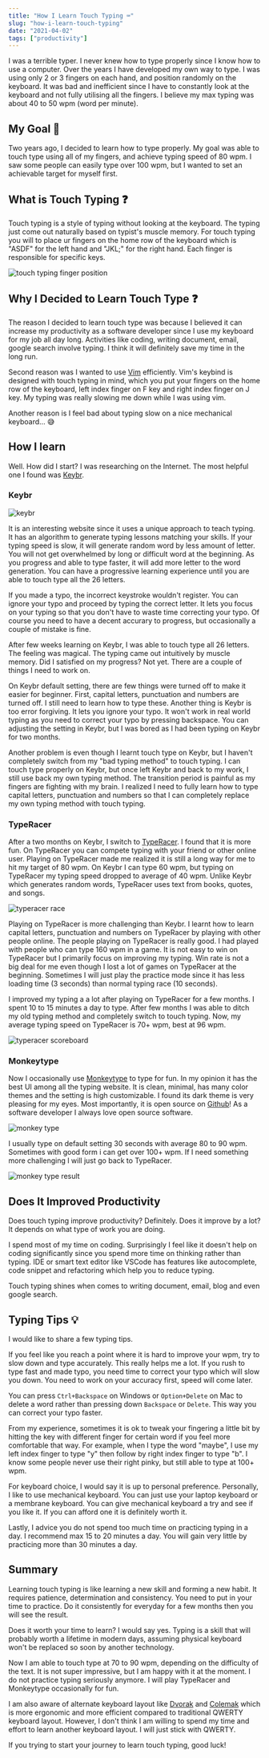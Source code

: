 ```yaml
---
title: "How I Learn Touch Typing ⌨️"
slug: "how-i-learn-touch-typing"
date: "2021-04-02"
tags: ["productivity"]
---
```


I was a terrible typer. I never knew how to type properly since I know how to use a computer. Over the years I have developed my own way to type. I was using only 2 or 3 fingers on each hand, and position randomly on the keyboard. It was bad and inefficient since I have to constantly look at the keyboard and not fully utilising all the fingers. I believe my max typing was about 40 to 50 wpm (word per minute).

## My Goal 🎯
Two years ago, I decided to learn how to type properly. My goal was able to touch type using all of my fingers, and achieve typing speed of 80 wpm. I saw some people can easily type over 100 wpm, but I wanted to set an achievable target for myself first.

## What is Touch Typing ❓
Touch typing is a style of typing without looking at the keyboard. The typing just come out naturally based on typist's muscle memory. For touch typing you will to place ur fingers on the home row of the keyboard which is "ASDF" for the left hand and "JKL;" for the right hand. Each finger is responsible for specific keys.

![touch typing finger position](./images/how-i-learn-touch-typing/touch-type-hand-position.png "Finger Position for Touch Typing")

## Why I Decided to Learn Touch Type ❓
The reason I decided to learn touch type was because I believed it can increase my productivity as a software developer since I use my keyboard for my job all day long. Activities like coding, writing document, email, google search involve typing. I think it will definitely save my time in the long run.

Second reason was I wanted to use [Vim](https://en.wikipedia.org/wiki/Vim_(text_editor)) efficiently. Vim's keybind is designed with touch typing in mind, which you put your fingers on the home row of the keyboard, left index finger on F key and right index finger on J key. My typing was really slowing me down while I was using vim.

Another reason is I feel bad about typing slow on a nice mechanical keyboard... 😅

## How I learn 
Well. How did I start? I was researching on the Internet. The most helpful one I found was [Keybr](https://www.keybr.com/). 

### Keybr

![keybr](./images/how-i-learn-touch-typing/keybr.png "Keybr")

It is an interesting website since it uses a unique approach to teach typing. It has an algorithm to generate typing lessons matching your skills. If your typing speed is slow, it will generate random word by less amount of letter. You will not get overwhelmed by long or difficult word at the beginning. As you progress and able to type faster, it will add more letter to the word generation. You can  have a progressive learning experience until you are able to touch type all the 26 letters. 

If you made a typo, the incorrect keystroke wouldn't register. You can ignore your typo and proceed by typing the correct letter. It lets you focus on your typing so that you don't have to waste time correcting your typo. Of course you need to have a decent accurary to progress, but occasionally a couple of mistake is fine.

After few weeks learning on Keybr, I was able to touch type all 26 letters. The feeling was magical. The typing came out intuitively by muscle memory. Did I satisfied on my progress? Not yet. There are a couple of things I need to work on.

On Keybr default setting, there are few things were turned off to make it easier for beginner. First, capital letters, punctuation and numbers are turned off. I still need to learn how to type these. Another thing is Keybr is too error forgiving. It lets you ignore your typo. It won't work in real world typing as you need to correct your typo by pressing backspace. You can adjusting the setting in Keybr, but I was bored as I had been typing on Keybr for two months.

Another problem is even though I learnt touch type on Keybr, but I haven't completely switch from my "bad typing method" to touch typing. I can touch type properly on Keybr, but once left Keybr and back to my work, I still use back my own typing method. The transition period is painful as my fingers are fighting with my brain. I realized I need to fully learn how to type capital letters, punctuation and numbers so that I can completely replace my own typing method with touch typing.

### TypeRacer
After a two months on Keybr, I switch to [TypeRacer](https://play.typeracer.com/). I found that it is more fun. On TypeRacer you can compete typing with your friend or other online user. Playing on TypeRacer made me realized it is still a long way for me to hit my target of 80 wpm. On Keybr I can type 60 wpm, but typing on TypeRacer my typing speed dropped to average of 40 wpm. Unlike Keybr which generates random words, TypeRacer uses text from books, quotes, and songs.

![typeracer race](./images/how-i-learn-touch-typing/typeracer-race.png "Typeracer Race")

Playing on TypeRacer is more challenging than Keybr. I learnt how to learn capital letters, punctuation and numbers on TypeRacer by playing with other people online. The people playing on TypeRacer is really good. I had played with people who can type 160 wpm in a game. It is not easy to win on TypeRacer but I primarily focus on improving my typing. Win rate is not a big deal for me even though I lost a lot of games on TypeRacer at the beginning. Sometimes I will just play the practice mode since it has less loading time (3 seconds) than normal typing race (10 seconds).

I improved my typing a a lot after playing on TypeRacer for a few months. I  spent 10 to 15 minutes a day to type. After few months I was able to ditch my old typing method and completely switch to touch typing. Now, my average typing speed on TypeRacer is 70+ wpm, best at 96 wpm.

![typeracer scoreboard](./images/how-i-learn-touch-typing/typeracer-scoreboard.png "My Typeracer Scorecard")

### Monkeytype
Now I occasionally use [Monkeytype](https://monkeytype.com/) to type for fun. In my opinion it has the best UI among all the typing website. It is clean, minimal, has many color themes and the setting is high customizable. I found its dark theme is very pleasing for my eyes. Most importantly, it is open source on [Github](https://github.com/Miodec/monkeytype)! As a software developer I always love open source software.

![monkey type](./images/how-i-learn-touch-typing/monkey-type.png "Monkeytype")

I usually type on default setting 30 seconds with average 80 to 90 wpm. Sometimes with good form i can get over 100+ wpm. If I need something more challenging I will just go back to TypeRacer.

![monkey type result](./images/how-i-learn-touch-typing/monkey-type-result.png "I got 100wpm on Monkeytype")

## Does It Improved Productivity
Does touch typing improve productivity? Definitely. Does it improve by a lot? It depends on what type of work you are doing.

I spend most of my time on coding. Surprisingly I feel like it doesn't help on coding significantly since you spend more time on thinking rather than typing. IDE or smart text editor like VSCode has features like autocomplete, code snippet and refactoring which help you to reduce typing.

Touch typing shines when comes to writing document, email, blog and even google search.

## Typing Tips 💡
I would like to share a few typing tips. 

If you feel like you reach a point where it is hard to improve your wpm, try to slow down and type accurately. This really helps me a lot. If you rush to type fast and made typo, you need time to correct your typo which will slow you down. You need to work on your accuracy first, speed will come later.

You can press `Ctrl+Backspace` on Windows or `Option+Delete` on Mac to delete a word rather than pressing down `Backspace` or `Delete`. This way you can correct your typo faster.

From my experience, sometimes it is ok to tweak your fingering a little bit by hitting the key with different finger for certain word if you feel more comfortable that way. For example, when I type the word "maybe", I use my left index finger to type "y" then follow by right index finger to type "b". I know some people never use their right pinky, but still able to type at 100+ wpm.

For keyboard choice, I would say it is up to personal preference. Personally, I like to use mechanical keyboard. You can just use your laptop keyboard or a membrane keyboard. You can give mechanical keyboard a try and see if you like it. If you can afford one it is definitely worth it.

Lastly, I advice you do not spend too much time on practicing typing in a day. I recommend max 15 to 20 minutes a day. You will gain very little by practicing more than 30 minutes a day.

## Summary
Learning touch typing is like learning a new skill and forming a new habit. It requires patience, determination and consistency. You need to put in your time to practice. Do it consistently for everyday for a few months then you will see the result. 

Does it worth your time to learn? I would say yes. Typing is a skill that will probably worth a lifetime in modern days, assuming physical keyboard won't be replaced so soon by another technology.

Now I am able to touch type at 70 to 90 wpm, depending on the difficulty of the text. It is not super impressive, but I am happy with it at the moment. I do not practice typing seriously anymore. I will play TypeRacer and Monkeytype occasionally for fun.

I am also aware of alternate keyboard layout like [Dvorak](https://en.wikipedia.org/wiki/Dvorak_keyboard_layout) and [Colemak](https://en.wikipedia.org/wiki/Colemak) which is more ergonomic and more efficient compared to traditional QWERTY keyboard layout. However, I don't think I am willing to spend my time and effort to learn another keyboard layout. I will just stick with QWERTY.

If you trying to start your journey to learn touch typing, good luck!



